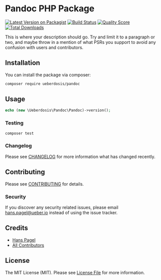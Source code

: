 # Pandoc PHP Package

[![Latest Version on Packagist](https://img.shields.io/packagist/v/ueberdosis/pandoc.svg?style=flat-square)](https://packagist.org/packages/ueberdosis/pandoc)
[![Build Status](https://github.com/ueberdosis/pandoc/workflows/run-tests/badge.svg)](https://github.com/ueberdosis/pandoc/actions)
[![Quality Score](https://img.shields.io/scrutinizer/g/ueberdosis/pandoc.svg?style=flat-square)](https://scrutinizer-ci.com/g/ueberdosis/pandoc)
[![Total Downloads](https://img.shields.io/packagist/dt/ueberdosis/pandoc.svg?style=flat-square)](https://packagist.org/packages/ueberdosis/pandoc)

This is where your description should go. Try and limit it to a paragraph or two, and maybe throw in a mention of what PSRs you support to avoid any confusion with users and contributors.

## Installation

You can install the package via composer:

```bash
composer require ueberdosis/pandoc
```

## Usage

``` php
echo (new \Ueberdosis\Pandoc\Pandoc)->version();
```

### Testing

``` bash
composer test
```

### Changelog

Please see [CHANGELOG](CHANGELOG.md) for more information what has changed recently.

## Contributing

Please see [CONTRIBUTING](CONTRIBUTING.md) for details.

### Security

If you discover any security related issues, please email hans.pagel@ueber.io instead of using the issue tracker.

## Credits

- [Hans Pagel](https://github.com/ueberdosis)
- [All Contributors](../../contributors)

## License

The MIT License (MIT). Please see [License File](LICENSE.md) for more information.
